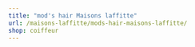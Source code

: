 ```yaml
---
title: "mod's hair Maisons laffitte"
url: /maisons-laffitte/mods-hair-maisons-laffitte/
shop: coiffeur
---
```

